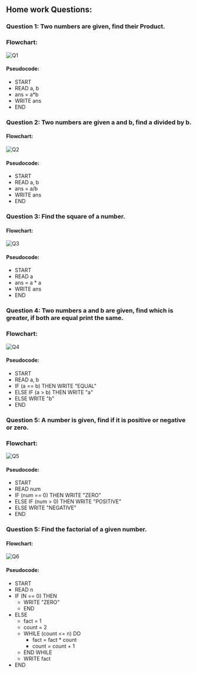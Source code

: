 ## Home work Questions:
### Question 1: Two numbers are given, find their Product.

### Flowchart:

![Q1](https://via.placeholder.com/468x300?text=App+Screenshot+Here)

#### Pseudocode:
- START
- READ a, b
- ans = a*b
- WRITE ans
- END

### Question 2: Two numbers are given a and b, find a divided by b.

#### Flowchart:

![Q2](https://via.placeholder.com/468x300?text=App+Screenshot+Here)

#### Pseudocode:
- START
- READ a, b
- ans = a/b
- WRITE ans
- END

### Question 3: Find the square of a number.

#### Flowchart:

![Q3](https://via.placeholder.com/468x300?text=App+Screenshot+Here)

#### Pseudocode:
- START
- READ a
- ans =  a * a
- WRITE ans
- END


### Question 4: Two numbers a and b are given, find which is greater, if both are equal print the same.

### Flowchart:
![Q4](https://via.placeholder.com/468x300?text=App+Screenshot+Here)

#### Pseudocode:
- START
- READ a, b
- IF (a == b) THEN WRITE "EQUAL"
- ELSE IF (a > b) THEN WRITE "a"
- ELSE   WRITE "b"
- END

### Question 5: A number is given, find if it is positive or negative or zero.

### Flowchart:
![Q5](https://via.placeholder.com/468x300?text=App+Screenshot+Here)

#### Pseudocode:
- START
- READ num
- IF (num == 0) THEN WRITE "ZERO"
- ELSE IF (num > 0) THEN WRITE "POSITIVE"
- ELSE   WRITE "NEGATIVE"
- END

### Question 5: Find the factorial of a given number.

#### Flowchart:
![Q6](https://via.placeholder.com/468x300?text=App+Screenshot+Here)

#### Pseudocode:
- START
- READ n
- IF (N == 0) THEN 
  - WRITE "ZERO"
  - END
- ELSE
  - fact = 1
  - count = 2
  - WHILE (count <= n) DO
    - fact = fact * count
    - count = count + 1
  -  END WHILE
  - WRITE fact
- END
